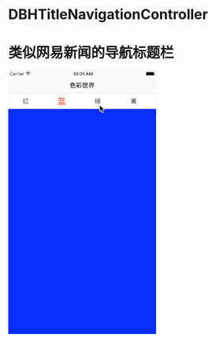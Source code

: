 # DBHTitleNavigationController
# 类似网易新闻的导航标题栏
![img](https://github.com/245427794/Image/blob/master/DBHTitleNavigationController.gif)

